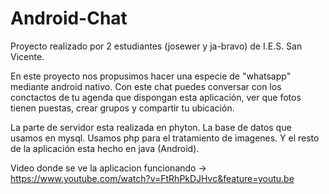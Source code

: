 # Android-Chat
Proyecto realizado por 2 estudiantes (josewer y ja-bravo) de I.E.S. San Vicente. 

En este proyecto nos propusimos hacer una especie de "whatsapp" mediante android nativo.
Con este chat puedes conversar con los conctactos de tu agenda que dispongan esta aplicación, ver que fotos tienen puestas, crear grupos y compartir tu ubicación.

La parte de servidor esta realizada en phyton.
La base de datos que usamos en mysql.
Usamos php para el tratamiento de imagenes.
Y el resto de la aplicación esta hecho en java (Android).

Video donde se ve la aplicacion funcionando -> https://www.youtube.com/watch?v=FtRhPkDJHvc&feature=youtu.be
